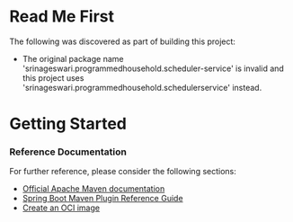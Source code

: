 # Read Me First
The following was discovered as part of building this project:

* The original package name 'srinageswari.programmedhousehold.scheduler-service' is invalid and this project uses 'srinageswari.programmedhousehold.schedulerservice' instead.

# Getting Started

### Reference Documentation
For further reference, please consider the following sections:

* [Official Apache Maven documentation](https://maven.apache.org/guides/index.html)
* [Spring Boot Maven Plugin Reference Guide](https://docs.spring.io/spring-boot/docs/3.2.1/maven-plugin/reference/html/)
* [Create an OCI image](https://docs.spring.io/spring-boot/docs/3.2.1/maven-plugin/reference/html/#build-image)

